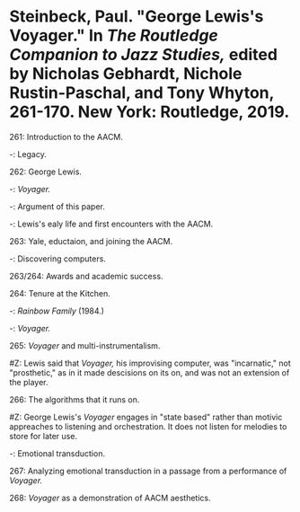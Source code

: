 # Steinbeck, Paul. "George Lewis's Voyager." In *The Routledge Companion to Jazz Studies,* edited by Nicholas Gebhardt, Nichole Rustin-Paschal, and Tony Whyton, 261-170. New York: Routledge, 2019.   

261: Introduction to the AACM.  

-: Legacy.  

262: George Lewis.  

-: *Voyager.*  

-: Argument of this paper.  

-: Lewis's ealy life and first encounters with the AACM.   

263: Yale, eductaion, and joining the AACM.  

-: Discovering computers.  

263/264: Awards and academic success.  

264: Tenure at the Kitchen.  

-: *Rainbow Family* (1984.)  

-: *Voyager.*   

265: *Voyager* and multi-instrumentalism.  

#Z: Lewis said that *Voyager,* his improvising computer, was "incarnatic," not "prosthetic," as in it made descisions on its on, and was not an extension of the player.  

266: The algorithms that it runs on.  

#Z: George Lewis's *Voyager* engages in "state based" rather than motivic appreaches to listening and orchestration. It does not listen for melodies to store for later use.  

-: Emotional transduction.  

267: Analyzing emotional transduction in a passage from a performance of *Voyager.*   

268: *Voyager* as a demonstration of AACM aesthetics.  
